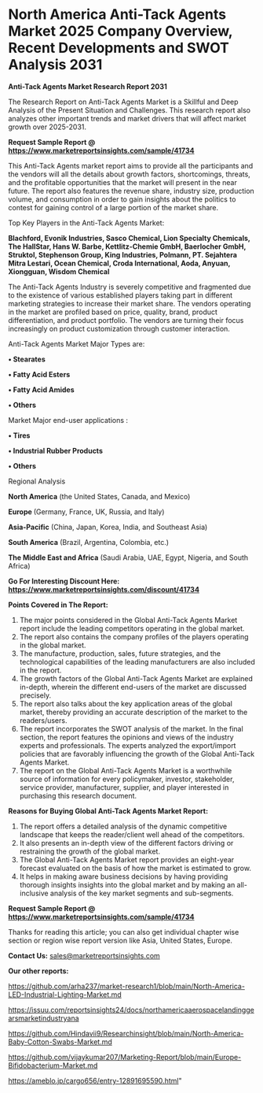 # North America Anti-Tack Agents Market 2025 Company Overview, Recent Developments and SWOT Analysis 2031

<strong>Anti-Tack Agents Market Research Report 2031</strong>

The Research Report on Anti-Tack Agents Market is a Skillful and Deep Analysis of the Present Situation and Challenges. This research report also analyzes other important trends and market drivers that will affect market growth over 2025-2031.

<strong>Request Sample Report @ <a href=https://www.marketreportsinsights.com/sample/41734>https://www.marketreportsinsights.com/sample/41734</a></strong>

This Anti-Tack Agents market report aims to provide all the participants and the vendors will all the details about growth factors, shortcomings, threats, and the profitable opportunities that the market will present in the near future. The report also features the revenue share, industry size, production volume, and consumption in order to gain insights about the politics to contest for gaining control of a large portion of the market share.

Top Key Players in the Anti-Tack Agents Market:

<strong>Blachford, Evonik Industries, Sasco Chemical, Lion Specialty Chemicals, The HallStar, Hans W. Barbe, Kettlitz-Chemie GmbH, Baerlocher GmbH, Struktol, Stephenson Group, King Industries, Polmann, PT. Sejahtera Mitra Lestari, Ocean Chemical, Croda International, Aoda, Anyuan, Xiongguan, Wisdom Chemical</strong>

The Anti-Tack Agents Industry is severely competitive and fragmented due to the existence of various established players taking part in different marketing strategies to increase their market share. The vendors operating in the market are profiled based on price, quality, brand, product differentiation, and product portfolio. The vendors are turning their focus increasingly on product customization through customer interaction.

Anti-Tack Agents Market Major Types are:

<strong>•  Stearates

•  Fatty Acid Esters

•  Fatty Acid Amides

•  Others</strong>

Market Major end-user applications :

<strong>•  Tires

•  Industrial Rubber Products

•  Others</strong>

Regional Analysis

</u><strong><b>North America</b></strong> (the United States, Canada, and Mexico)

<strong><b>Europe </b></strong>(Germany, France, UK, Russia, and Italy)

<strong><b>Asia-Pacific</b></strong> (China, Japan, Korea, India, and Southeast Asia)

<strong><b>South America</b></strong> (Brazil, Argentina, Colombia, etc.)

<strong><b>The Middle East and Africa</b></strong> (Saudi Arabia, UAE, Egypt, Nigeria, and South Africa)

<strong>Go For Interesting Discount Here: <a href=https://www.marketreportsinsights.com/discount/41734>https://www.marketreportsinsights.com/discount/41734</a></strong>

<strong>Points Covered in The Report:</strong>
<ol>
  <li>The major points considered in the Global Anti-Tack Agents Market report include the leading competitors operating in the global market.</li>
  <li>The report also contains the company profiles of the players operating in the global market.</li>
  <li>The manufacture, production, sales, future strategies, and the technological capabilities of the leading manufacturers are also included in the report.</li>
  <li>The growth factors of the Global Anti-Tack Agents Market are explained in-depth, wherein the different end-users of the market are discussed precisely.</li>
  <li>The report also talks about the key application areas of the global market, thereby providing an accurate description of the market to the readers/users.</li>
  <li>The report incorporates the SWOT analysis of the market. In the final section, the report features the opinions and views of the industry experts and professionals. The experts analyzed the export/import policies that are favorably influencing the growth of the Global Anti-Tack Agents Market.</li>
  <li>The report on the Global Anti-Tack Agents Market is a worthwhile source of information for every policymaker, investor, stakeholder, service provider, manufacturer, supplier, and player interested in purchasing this research document.</li>
</ol>
<strong>Reasons for Buying Global Anti-Tack Agents Market Report:</strong>

<ol>
  <li>The report offers a detailed analysis of the dynamic competitive landscape that keeps the reader/client well ahead of the competitors.</li>
  <li>It also presents an in-depth view of the different factors driving or restraining the growth of the global market.</li>
  <li>The Global Anti-Tack Agents Market report provides an eight-year forecast evaluated on the basis of how the market is estimated to grow.</li>
  <li>It helps in making aware business decisions by having providing thorough insights insights into the global market and by making an all-inclusive analysis of the key market segments and sub-segments.</li>
</ol>
<strong>Request Sample Report @ <a href=https://www.marketreportsinsights.com/sample/41734>https://www.marketreportsinsights.com/sample/41734</a></strong>


Thanks for reading this article; you can also get individual chapter wise section or region wise report version like Asia, United States, Europe.

<strong>Contact Us:</strong>
sales@marketreportsinsights.com

<strong>Our other reports:</strong>

<a href=https://github.com/arha237/market-research1/blob/main/North-America-LED-Industrial-Lighting-Market.md>https://github.com/arha237/market-research1/blob/main/North-America-LED-Industrial-Lighting-Market.md</a>

<a href=https://issuu.com/reportsinsights24/docs/northamericaaerospacelandinggearsmarketindustryana>https://issuu.com/reportsinsights24/docs/northamericaaerospacelandinggearsmarketindustryana</a>

<a href=https://github.com/Hindavii9/Researchinsight/blob/main/North-America-Baby-Cotton-Swabs-Market.md>https://github.com/Hindavii9/Researchinsight/blob/main/North-America-Baby-Cotton-Swabs-Market.md</a>

<a href=https://github.com/vijaykumar207/Marketing-Report/blob/main/Europe-Bifidobacterium-Market.md>https://github.com/vijaykumar207/Marketing-Report/blob/main/Europe-Bifidobacterium-Market.md</a>

<a href=https://ameblo.jp/cargo656/entry-12891695590.html>https://ameblo.jp/cargo656/entry-12891695590.html</a>"
